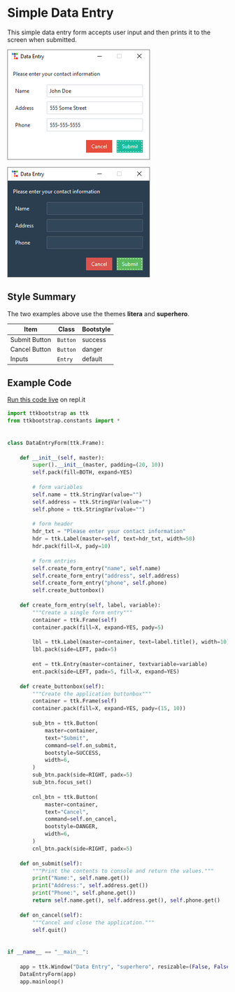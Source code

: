 # Simple Data Entry
This simple data entry form accepts user input and then prints it to the screen 
when submitted. 

![file search image example](../assets/gallery/simple_data_entry_light.png)

![file search image example](../assets/gallery/simple_data_entry_dark.png)

## Style Summary
The two examples above use the themes **litera** and **superhero**.

| Item          | Class     | Bootstyle |
| ---           | ---       | ---|
| Submit Button | `Button`  | success |
| Cancel Button | `Button`  | danger |
| Inputs        | `Entry`   | default |

## Example Code
[Run this code live](https://replit.com/@israel-dryer/data-entry#main.py) on repl.it

```python
import ttkbootstrap as ttk
from ttkbootstrap.constants import *


class DataEntryForm(ttk.Frame):
    
    def __init__(self, master):
        super().__init__(master, padding=(20, 10))
        self.pack(fill=BOTH, expand=YES)

        # form variables
        self.name = ttk.StringVar(value="")
        self.address = ttk.StringVar(value="")
        self.phone = ttk.StringVar(value="")

        # form header
        hdr_txt = "Please enter your contact information" 
        hdr = ttk.Label(master=self, text=hdr_txt, width=50)
        hdr.pack(fill=X, pady=10)

        # form entries
        self.create_form_entry("name", self.name)
        self.create_form_entry("address", self.address)
        self.create_form_entry("phone", self.phone)
        self.create_buttonbox()

    def create_form_entry(self, label, variable):
        """Create a single form entry"""
        container = ttk.Frame(self)
        container.pack(fill=X, expand=YES, pady=5)

        lbl = ttk.Label(master=container, text=label.title(), width=10)
        lbl.pack(side=LEFT, padx=5)

        ent = ttk.Entry(master=container, textvariable=variable)
        ent.pack(side=LEFT, padx=5, fill=X, expand=YES)

    def create_buttonbox(self):
        """Create the application buttonbox"""
        container = ttk.Frame(self)
        container.pack(fill=X, expand=YES, pady=(15, 10))

        sub_btn = ttk.Button(
            master=container,
            text="Submit",
            command=self.on_submit,
            bootstyle=SUCCESS,
            width=6,
        )
        sub_btn.pack(side=RIGHT, padx=5)
        sub_btn.focus_set()

        cnl_btn = ttk.Button(
            master=container,
            text="Cancel",
            command=self.on_cancel,
            bootstyle=DANGER,
            width=6,
        )
        cnl_btn.pack(side=RIGHT, padx=5)

    def on_submit(self):
        """Print the contents to console and return the values."""
        print("Name:", self.name.get())
        print("Address:", self.address.get())
        print("Phone:", self.phone.get())
        return self.name.get(), self.address.get(), self.phone.get()

    def on_cancel(self):
        """Cancel and close the application."""
        self.quit()


if __name__ == "__main__":

    app = ttk.Window("Data Entry", "superhero", resizable=(False, False))
    DataEntryForm(app)
    app.mainloop()
```